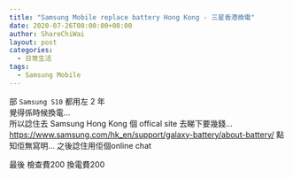 ```yaml
---
title: "Samsung Mobile replace battery Hong Kong - 三星香港換電"
date: 2020-07-26T00:00:00+08:00
author: ShareChiWai
layout: post
categories:
  - 日常生活
tags:
  - Samsung Mobile
---
```


部 `Samsung S10` 都用左 2 年  
覺得係時候換電...  
所以諗住去 Samsung Hong Kong 個 offical site 去睇下要幾錢...
https://www.samsung.com/hk_en/support/galaxy-battery/about-battery/
點知佢無寫明... 之後諗住用佢個online chat


最後
檢查費200 
換電費200
